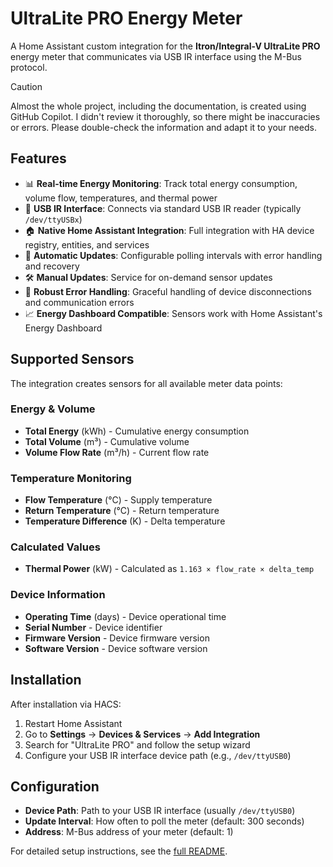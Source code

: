 # UltraLite PRO Energy Meter

A Home Assistant custom integration for the **Itron/Integral-V UltraLite PRO** energy meter that communicates via USB IR interface using the M-Bus protocol.

> [!CAUTION]
> Almost the whole project, including the documentation, is created using GitHub Copilot. I didn't review it thoroughly, so there might be inaccuracies or errors. Please double-check the information and adapt it to your needs.

## Features

- 📊 **Real-time Energy Monitoring**: Track total energy consumption, volume flow, temperatures, and thermal power
- 🔌 **USB IR Interface**: Connects via standard USB IR reader (typically `/dev/ttyUSBx`)
- 🏠 **Native Home Assistant Integration**: Full integration with HA device registry, entities, and services
- 🔄 **Automatic Updates**: Configurable polling intervals with error handling and recovery
- 🛠️ **Manual Updates**: Service for on-demand sensor updates
- 🚨 **Robust Error Handling**: Graceful handling of device disconnections and communication errors
- 📈 **Energy Dashboard Compatible**: Sensors work with Home Assistant's Energy Dashboard

## Supported Sensors

The integration creates sensors for all available meter data points:

### Energy & Volume
- **Total Energy** (kWh) - Cumulative energy consumption
- **Total Volume** (m³) - Cumulative volume 
- **Volume Flow Rate** (m³/h) - Current flow rate

### Temperature Monitoring  
- **Flow Temperature** (°C) - Supply temperature
- **Return Temperature** (°C) - Return temperature
- **Temperature Difference** (K) - Delta temperature

### Calculated Values
- **Thermal Power** (kW) - Calculated as `1.163 × flow_rate × delta_temp`

### Device Information
- **Operating Time** (days) - Device operational time
- **Serial Number** - Device identifier
- **Firmware Version** - Device firmware version
- **Software Version** - Device software version

## Installation

After installation via HACS:

1. Restart Home Assistant
2. Go to **Settings** → **Devices & Services** → **Add Integration**
3. Search for "UltraLite PRO" and follow the setup wizard
4. Configure your USB IR interface device path (e.g., `/dev/ttyUSB0`)

## Configuration

- **Device Path**: Path to your USB IR interface (usually `/dev/ttyUSB0`)
- **Update Interval**: How often to poll the meter (default: 300 seconds)
- **Address**: M-Bus address of your meter (default: 1)

For detailed setup instructions, see the [full README](https://github.com/Gareon/ultralite/blob/main/README.md).
